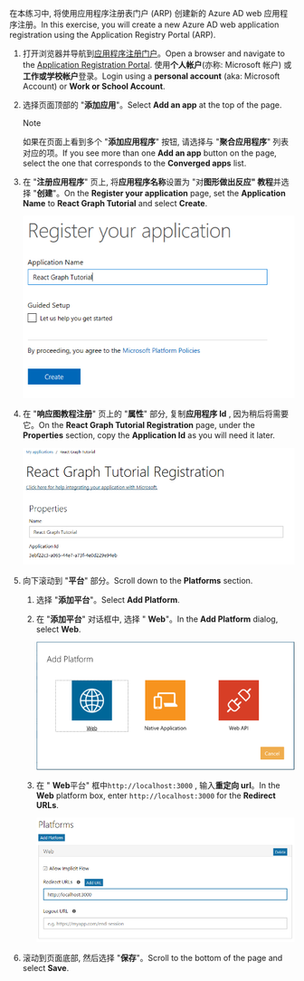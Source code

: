 <!-- markdownlint-disable MD002 MD041 -->

<span data-ttu-id="367d8-101">在本练习中, 将使用应用程序注册表门户 (ARP) 创建新的 Azure AD web 应用程序注册。</span><span class="sxs-lookup"><span data-stu-id="367d8-101">In this exercise, you will create a new Azure AD web application registration using the Application Registry Portal (ARP).</span></span>

1. <span data-ttu-id="367d8-102">打开浏览器并导航到[应用程序注册门户](https://apps.dev.microsoft.com)。</span><span class="sxs-lookup"><span data-stu-id="367d8-102">Open a browser and navigate to the [Application Registration Portal](https://apps.dev.microsoft.com).</span></span> <span data-ttu-id="367d8-103">使用**个人帐户**(亦称: Microsoft 帐户) 或**工作或学校帐户**登录。</span><span class="sxs-lookup"><span data-stu-id="367d8-103">Login using a **personal account** (aka: Microsoft Account) or **Work or School Account**.</span></span>

1. <span data-ttu-id="367d8-104">选择页面顶部的 "**添加应用**"。</span><span class="sxs-lookup"><span data-stu-id="367d8-104">Select **Add an app** at the top of the page.</span></span>

    > [!NOTE]
    > <span data-ttu-id="367d8-105">如果在页面上看到多个 "**添加应用程序**" 按钮, 请选择与 "**聚合应用程序**" 列表对应的项。</span><span class="sxs-lookup"><span data-stu-id="367d8-105">If you see more than one **Add an app** button on the page, select the one that corresponds to the **Converged apps** list.</span></span>

1. <span data-ttu-id="367d8-106">在 "**注册应用程序**" 页上, 将**应用程序名称**设置为 "对**图形做出反应" 教程**并选择 "**创建**"。</span><span class="sxs-lookup"><span data-stu-id="367d8-106">On the **Register your application** page, set the **Application Name** to **React Graph Tutorial** and select **Create**.</span></span>

    ![在应用注册门户网站中创建新应用程序的屏幕截图](./images/arp-create-app-01.png)

1. <span data-ttu-id="367d8-108">在 "**响应图教程注册**" 页上的 "**属性**" 部分, 复制**应用程序 Id** , 因为稍后将需要它。</span><span class="sxs-lookup"><span data-stu-id="367d8-108">On the **React Graph Tutorial Registration** page, under the **Properties** section, copy the **Application Id** as you will need it later.</span></span>

    ![新创建的应用程序 ID 的屏幕截图](./images/arp-create-app-02.png)

1. <span data-ttu-id="367d8-110">向下滚动到 "**平台**" 部分。</span><span class="sxs-lookup"><span data-stu-id="367d8-110">Scroll down to the **Platforms** section.</span></span>

    1. <span data-ttu-id="367d8-111">选择 "**添加平台**"。</span><span class="sxs-lookup"><span data-stu-id="367d8-111">Select **Add Platform**.</span></span>
    1. <span data-ttu-id="367d8-112">在 "**添加平台**" 对话框中, 选择 " **Web**"。</span><span class="sxs-lookup"><span data-stu-id="367d8-112">In the **Add Platform** dialog, select **Web**.</span></span>

        ![为应用程序创建平台的屏幕截图](./images/arp-create-app-03.png)

    1. <span data-ttu-id="367d8-114">在 " **Web**平台" 框中`http://localhost:3000` , 输入**重定向 url**。</span><span class="sxs-lookup"><span data-stu-id="367d8-114">In the **Web** platform box, enter `http://localhost:3000` for the **Redirect URLs**.</span></span>

        ![应用程序新添加的 Web 平台的屏幕截图](./images/arp-create-app-04.png)

1. <span data-ttu-id="367d8-116">滚动到页面底部, 然后选择 "**保存**"。</span><span class="sxs-lookup"><span data-stu-id="367d8-116">Scroll to the bottom of the page and select **Save**.</span></span>